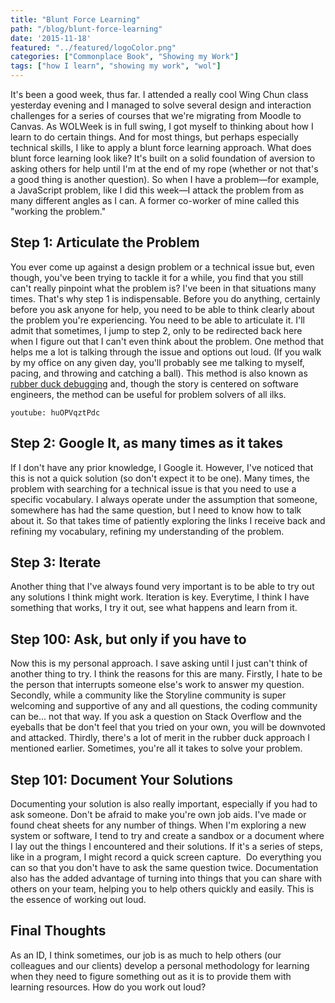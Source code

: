 ```yaml
---
title: "Blunt Force Learning"
path: "/blog/blunt-force-learning"
date: '2015-11-18'
featured: "../featured/logoColor.png"
categories: ["Commonplace Book", "Showing my Work"]
tags: ["how I learn", "showing my work", "wol"]
---
```


It's been a good week, thus far. I attended a really cool Wing Chun class yesterday evening and I managed to solve several design and interaction challenges for a series of courses that we're migrating from Moodle to Canvas. As WOLWeek is in full swing, I got myself to thinking about how I learn to do certain things. And for most things, but perhaps especially technical skills, I like to apply a blunt force learning approach. What does blunt force learning look like? It's built on a solid foundation of aversion to asking others for help until I'm at the end of my rope (whether or not that's a good thing is another question). So when I have a problem—for example, a JavaScript problem, like I did this week—I attack the problem from as many different angles as I can. A former co-worker of mine called this "working the problem."

## Step 1: Articulate the Problem

You ever come up against a design problem or a technical issue but, even though, you've been trying to tackle it for a while, you find that you still can't really pinpoint what the problem is? I've been in that situations many times. That's why step 1 is indispensable. Before you do anything, certainly before you ask anyone for help, you need to be able to think clearly about the problem you're experiencing. You need to be able to articulate it. I'll admit that sometimes, I jump to step 2, only to be redirected back here when I figure out that I can't even think about the problem. One method that helps me a lot is talking through the issue and options out loud. (If you walk by my office on any given day, you'll probably see me talking to myself, pacing, and throwing and catching a ball). This method is also known as [rubber duck debugging](https://en.wikipedia.org/wiki/Rubber_duck_debugging) and, though the story is centered on software engineers, the method can be useful for problem solvers of all ilks.

`youtube: huOPVqztPdc`

## Step 2: Google It, as many times as it takes

If I don't have any prior knowledge, I Google it. However, I've noticed that this is not a quick solution (so don't expect it to be one). Many times, the problem with searching for a technical issue is that you need to use a specific vocabulary. I always operate under the assumption that someone, somewhere has had the same question, but I need to know how to talk about it. So that takes time of patiently exploring the links I receive back and refining my vocabulary, refining my understanding of the problem.

## Step 3: Iterate

Another thing that I've always found very important is to be able to try out any solutions I think might work. Iteration is key. Everytime, I think I have something that works, I try it out, see what happens and learn from it.

## Step 100: Ask, but only if you have to

Now this is my personal approach. I save asking until I just can't think of another thing to try. I think the reasons for this are many. Firstly, I hate to be the person that interrupts someone else's work to answer my question. Secondly, while a community like the Storyline community is super welcoming and supportive of any and all questions, the coding community can be... not that way. If you ask a question on Stack Overflow and the eyeballs that be don't feel that you tried on your own, you will be downvoted and attacked. Thirdly, there's a lot of merit in the rubber duck approach I mentioned earlier. Sometimes, you're all it takes to solve your problem.

## Step 101: Document Your Solutions

Documenting your solution is also really important, especially if you had to ask someone. Don't be afraid to make you're own job aids. I've made or found cheat sheets for any number of things. When I'm exploring a new system or software, I tend to try and create a sandbox or a document where I lay out the things I encountered and their solutions. If it's a series of steps, like in a program, I might record a quick screen capture.  Do everything you can so that you don't have to ask the same question twice. Documentation also has the added advantage of turning into things that you can share with others on your team, helping you to help others quickly and easily. This is the essence of working out loud.

## Final Thoughts

As an ID, I think sometimes, our job is as much to help others (our colleagues and our clients) develop a personal methodology for learning when they need to figure something out as it is to provide them with learning resources. How do you work out loud?
